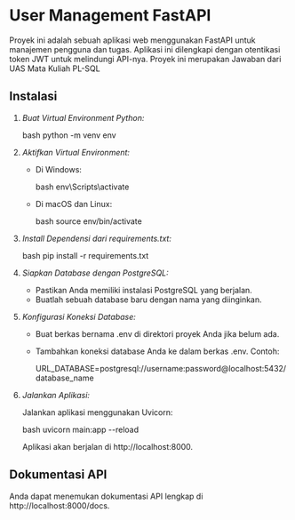 # User Management FastAPI

Proyek ini adalah sebuah aplikasi web menggunakan FastAPI untuk manajemen pengguna dan tugas. Aplikasi ini dilengkapi dengan otentikasi token JWT untuk melindungi API-nya.
Proyek ini merupakan Jawaban dari UAS Mata Kuliah PL-SQL

## Instalasi 

1. *Buat Virtual Environment Python:*

    bash
    python -m venv env
    

2. *Aktifkan Virtual Environment:*

    - Di Windows:

        bash
        env\Scripts\activate
        

    - Di macOS dan Linux:

        bash
        source env/bin/activate
        

3. *Install Dependensi dari requirements.txt:*

    bash
    pip install -r requirements.txt
    

4. *Siapkan Database dengan PostgreSQL:*

    - Pastikan Anda memiliki instalasi PostgreSQL yang berjalan.
    - Buatlah sebuah database baru dengan nama yang diinginkan.

5. *Konfigurasi Koneksi Database:*

    - Buat berkas bernama .env di direktori proyek Anda jika belum ada.
    - Tambahkan koneksi database Anda ke dalam berkas .env. Contoh:

        
        URL_DATABASE=postgresql://username:password@localhost:5432/database_name
        

6. *Jalankan Aplikasi:*

    Jalankan aplikasi menggunakan Uvicorn:

    bash
    uvicorn main:app --reload
    

    Aplikasi akan berjalan di http://localhost:8000.

## Dokumentasi API

Anda dapat menemukan dokumentasi API lengkap di http://localhost:8000/docs.
